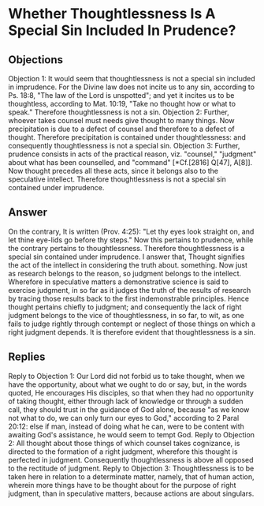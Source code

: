# Whether Thoughtlessness Is A Special Sin Included In Prudence?
## Objections
Objection 1: It would seem that thoughtlessness is not a special sin included in imprudence. For the Divine law does not incite us to any sin, according to Ps. 18:8, "The law of the Lord is unspotted"; and yet it incites us to be thoughtless, according to Mat. 10:19, "Take no thought how or what to speak." Therefore thoughtlessness is not a sin.
Objection 2: Further, whoever takes counsel must needs give thought to many things. Now precipitation is due to a defect of counsel and therefore to a defect of thought. Therefore precipitation is contained under thoughtlessness: and consequently thoughtlessness is not a special sin.
Objection 3: Further, prudence consists in acts of the practical reason, viz. "counsel," "judgment" about what has been counselled, and "command" [*Cf.[2816] Q[47], A[8]]. Now thought precedes all these acts, since it belongs also to the speculative intellect. Therefore thoughtlessness is not a special sin contained under imprudence.
## Answer
On the contrary, It is written (Prov. 4:25): "Let thy eyes look straight on, and let thine eye-lids go before thy steps." Now this pertains to prudence, while the contrary pertains to thoughtlessness. Therefore thoughtlessness is a special sin contained under imprudence.
I answer that, Thought signifies the act of the intellect in considering the truth about. something. Now just as research belongs to the reason, so judgment belongs to the intellect. Wherefore in speculative matters a demonstrative science is said to exercise judgment, in so far as it judges the truth of the results of research by tracing those results back to the first indemonstrable principles. Hence thought pertains chiefly to judgment; and consequently the lack of right judgment belongs to the vice of thoughtlessness, in so far, to wit, as one fails to judge rightly through contempt or neglect of those things on which a right judgment depends. It is therefore evident that thoughtlessness is a sin.
## Replies
Reply to Objection 1: Our Lord did not forbid us to take thought, when we have the opportunity, about what we ought to do or say, but, in the words quoted, He encourages His disciples, so that when they had no opportunity of taking thought, either through lack of knowledge or through a sudden call, they should trust in the guidance of God alone, because "as we know not what to do, we can only turn our eyes to God," according to 2 Paral 20:12: else if man, instead of doing what he can, were to be content with awaiting God's assistance, he would seem to tempt God.
Reply to Objection 2: All thought about those things of which counsel takes cognizance, is directed to the formation of a right judgment, wherefore this thought is perfected in judgment. Consequently thoughtlessness is above all opposed to the rectitude of judgment.
Reply to Objection 3: Thoughtlessness is to be taken here in relation to a determinate matter, namely, that of human action, wherein more things have to be thought about for the purpose of right judgment, than in speculative matters, because actions are about singulars.